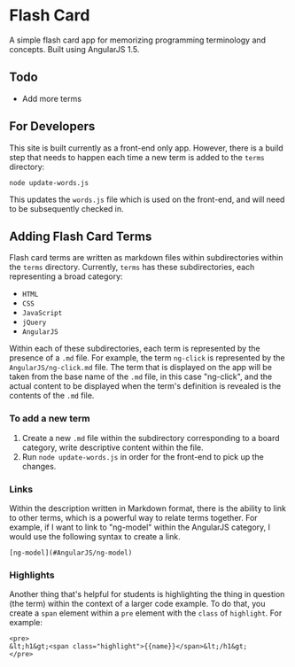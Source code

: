 # Flash Card

A simple flash card app for memorizing programming terminology and concepts. Built using AngularJS 1.5.

## Todo

* Add more terms

## For Developers

This site is built currently as a front-end only app. However, there is a build step that needs to happen each time a new term is added to the `terms` directory:

`node update-words.js`

This updates the `words.js` file which is used on the front-end, and will need to be subsequently checked in.

## Adding Flash Card Terms

Flash card terms are written as markdown files within subdirectories within the `terms` directory. Currently, `terms` has these subdirectories, each representing a broad category:

* `HTML`
* `CSS`
* `JavaScript`
* `jQuery`
* `AngularJS`

Within each of these subdirectories, each term is represented by the presence of a `.md` file. For example, the term `ng-click` is represented by the `AngularJS/ng-click.md` file. The term that is displayed on the app will be taken from the base name of the `.md` file, in this case "ng-click", and the actual content to be displayed when the term's definition is revealed is the contents of the `.md` file.

### To add a new term

1. Create a new `.md` file within the subdirectory corresponding to a board category, write descriptive content within the file.
2. Run `node update-words.js` in order for the front-end to pick up the changes.

### Links

Within the description written in Markdown format, there is the ability to link to other terms, which is a powerful way to relate terms together. For example, if I want to link to "ng-model" within the AngularJS category, I would use the following syntax to create a link.

```
[ng-model](#AngularJS/ng-model)
```

### Highlights

Another thing that's helpful for students is highlighting the thing in question (the term) within the context of a larger code example. To do that, you create a `span` element within a `pre` element with the `class` of `highlight`. For example:

```
<pre>
&lt;h1&gt;<span class="highlight">{{name}}</span>&lt;/h1&gt;
</pre>
```
